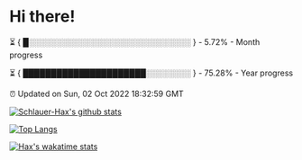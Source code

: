 # Hi there!

⏳ { █░░░░░░░░░░░░░░░░░░░░░░░░░░░░░ } - 5.72% - Month progress

⏳ { ██████████████████████░░░░░░░░ } - 75.28% - Year progress

⏰ Updated on Sun, 02 Oct 2022 18:32:59 GMT


[![Schlauer-Hax's github stats](https://github-readme-stats.vercel.app/api?username=Schlauer-Hax&show_icons=true&theme=dark&count_private=true)](https://github.com/Schlauer-Hax)


[![Top Langs](https://github-readme-stats.vercel.app/api/top-langs/?username=Schlauer-Hax&layout=compact&theme=dark)](https://github.com/Schlauer-Hax?tab=repositories)


[![Hax's wakatime stats](https://github-readme-stats.vercel.app/api/wakatime?username=Hax&theme=dark)](https://wakatime.com/@Hax)

